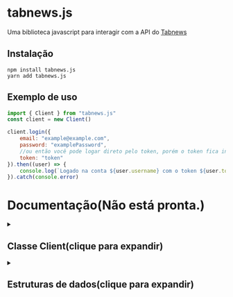 # tabnews.js

Uma biblioteca javascript para interagir com a API do [Tabnews](https://tabnews.com.br)
## Instalação

```sh-session
npm install tabnews.js
yarn add tabnews.js
```
## Exemplo de uso
```js
import { Client } from "tabnews.js"
const client = new Client()

client.login({
    email: "example@example.com",
    password: "examplePassword",
    //ou então você pode logar direto pelo token, porém o token fica inválido depois de algum tempo.
    token: "token"
}).then((user) => {
    console.log(`Logado na conta ${user.username} com o token ${user.token}`)
}).catch(console.error)
```
# Documentação(Não está pronta.)
<details><summary><h2>Classe Client(clique para expandir)</h2></summary>

Alerta: recomendo ficar com a [aba estrutura de dados](#estruturas-de-dadosclique-para-expandir) aberta também se for ler as docs!
## Construtor
O constructor da classe Client aceita 1 parâmetro opcional, que é um objeto de configuração
O objeto de configuração se parece com isso:
|Nome|Descrição|tipo
|--|--|--|
|**tabnewsUrl**|uma url customizada do tabnews.|string, opcional
|**log**|se o client deve usar o logger ou não|boolean, opcional
---
## Métodos do client
### Método login
O metódo login aceita 1 parâmetro obrigatório, que é um objeto de login.
O objeto de login se parece com isso:
|Nome|Descrição|tipo
|--|--|--|
|**email**|o email da conta|string, opcional
|**password**|a senha da conta|string, opcional
|**token**|o token da conta|string, opcional

> **Caso você use um token, você não precisa usar um email e password,
> caso você não use um token, você precisa usar o email e o password**

esse método retorna uma [Promise](https://developer.mozilla.org/pt-BR/docs/Web/JavaScript/Reference/Global_Objects/Promise) contendo um [ClientUserData](#clientuserdata)

### Método destroy
Este método destroi a conexão do client com a api.
Para você se conectar novamente você tera que usar o método [login](#método-login)

---
## Propriedades do client
Nome|Descrição|tipo
|--|--|--|
|**connected**|se o client está conectado|boolean
|**token**|o token do client|string
|**contents**|um gerenciador de contéudos|[ContentManager](#contentmanager)
|**status**|um gerenciador do status do tabnews|[StatusManager](#statusmanager)
|**users**|um gerenciador de usuários|[UsersManager](#usersmanager)
|**user**|um gerenciador do usuário do client|[UserManager](#usermanager)

Vale lembrar que as propriedades `contents`, `status`, `users`, `user` só estão disponiveis após o login do bot!

---

## ContentManager
Um content manager, como o nome já diz é responsavel por gerenciar os conteudos.
Através dele você vai consegur publicar, deletar, editar, dar upvote/downvote em conteúdos, obter os conteúdos relevantes, etc... <br>
A seguir estão os metodos de um ContentManager
### Método get
O método get obtém um conteudo com base em 2 parâmetros obrigatórios, sendo eles `author` e `slug`. <br>
Exemplo: se o author for igual a `Gustavo33` e o slug for `tabnews-js-uma-biblioteca-javascript-para-interagir-com-a-api-do-tabnews` o contéudo que ele vai obter vai ser: 
`https://www.tabnews.com.br/Gustavo33/tabnews-js-uma-biblioteca-javascript-para-interagir-com-a-api-do-tabnews`
Esse método retorna uma [Promise](https://developer.mozilla.org/pt-BR/docs/Web/JavaScript/Reference/Global_Objects/Promise) contendo um [Content](#content)
### Método getContents
Este método obtém os contéudos mais novos, mais antigos, e mais relevantes com base no primeiro parâmetro. o segundo parâmetro é a página que ele vai obter os conteúdos(Cada página tem 30 conteúdos)
Pârametros:
|Nome|Valores|obrigatório|
|--|--|--|
|strategy|`"new"` - `"old"` - `"relevant"`|Não, o default é `"new"`.
|page|Qualquer número|Não, o default é `1`.

Esse método retorna uma [Promise](https://developer.mozilla.org/pt-BR/docs/Web/JavaScript/Reference/Global_Objects/Promise) contendo um Array de [Contents](#content).
### Método post
Este método posta um contéudo, ele aceita 1 pârametro obrigatório, que o objeto listado abaixo:
|Nome|Descrição|obrigatório|Efeito
|--|--|--|--|
|parentId|o id de um conteúdo|não obrigatório|faz o conteúdo ser uma resposta ao conteúdo com id igual ao parentId|
|customSlug|um slug customizado|não obrigatório|adiciona um slug customizado|
|title|o título do conteúdo|não obrigatório **caso seja uma resposta**|adiciona um título ao conteúdo|
|body|o corpo do conteúdo, você pode usar markdown aqui nesse campo|obrigatório|adiciona texto ao conteúdo|
|sourceUrl|a url da fonte|não obrigatório|adiciona uma fonte ao conteúdo|

Esse método retorna uma [Promise](https://developer.mozilla.org/pt-BR/docs/Web/JavaScript/Reference/Global_Objects/Promise) contendo um [Content](#content)
### Método edit
Este método edita um conteúdo, ele aceita 3 pârametros obrigatórios, sendo eles:
|Nome|Descrição|
|--|--|
|author|o autor do conteúdo|
|slug|o slug do conteúdo|
|content|o que vai ser alterado|

o pârametro content é um objeto, as propriedades desse objeto estão listadas abaixo:
|Nome|Descrição|obrigatório|Efeito
|--|--|--|--|
|title|o título do conteúdo|não obrigatório|adiciona um título ao conteúdo|
|body|o corpo do conteúdo, você pode usar markdown aqui nesse campo|não obrigatório|adiciona texto ao conteúdo|
|sourceUrl|a url da fonte|não obrigatório|adiciona uma fonte ao conteúdo|

Esse método retorna uma [Promise](https://developer.mozilla.org/pt-BR/docs/Web/JavaScript/Reference/Global_Objects/Promise) contendo um [Content](#content)
### Método delete
O método delete deleta um conteudo com base em 2 parâmetros obrigatórios, sendo eles `author` e `slug`. <br>
Exemplo: se o author for igual a `Gustavo33` e o slug for `tabnews-js-uma-biblioteca-javascript-para-interagir-com-a-api-do-tabnews` o contéudo que ele vai deletar vai ser: 
`https://www.tabnews.com.br/Gustavo33/tabnews-js-uma-biblioteca-javascript-para-interagir-com-a-api-do-tabnews`
Esse método retorna uma [Promise](https://developer.mozilla.org/pt-BR/docs/Web/JavaScript/Reference/Global_Objects/Promise) contendo um [Content](#content)
### Método upvote e downvote
os Métodos upvote e downvote funcionam com base em 2 parâmetros obrigatórios, sendo eles `author` e `slug`. <br>
E com base nesses pârametros ele da um upvote/downvote
Esse método retorna uma [Promise](https://developer.mozilla.org/pt-BR/docs/Web/JavaScript/Reference/Global_Objects/Promise) contendo um objeto parecido com isso:
|Nome|Descrição|
|--|--|
|tabcoins|O numero de tabcoins que o contéudo ficou depois do upvote/downvote|

---
## UsersManager
Um UsersManager, como o nome já diz é responsavel por gerenciar os usuários.
Através dele você vai consegur obter um usuário, obter os conteúdos relevantes de um usuário, etc... <br>
A seguir estão os metodos de um UsersManager
### Método get
O método get obtém um usuário com base em 1 parâmetro obrigatório, sendo ele `username`. <br>
Exemplo: se o username for `Gustavo33`, o usuário que ele vai obter vai ser: 
`https://www.tabnews.com.br/Gustavo33`
Esse método retorna uma [Promise](https://developer.mozilla.org/pt-BR/docs/Web/JavaScript/Reference/Global_Objects/Promise) contendo um [UserData](#userdata)
### Método getContentsOfUser
Este método obtém os contéudos mais novos, mais antigos, e mais relevantes de um usuário com base no primeiro e segundo parâmetro. o terceiro parâmetro é a página que ele vai obter os conteúdos(Cada página tem 30 conteúdos)
Pârametros:
|Nome|Valores|obrigatório|
|--|--|--|
|username|Nome do usuário que você quer obter|Sim
|strategy|`"new"` - `"old"` - `"relevant"`|Não, o default é `"new"`.
|page|Qualquer número|Não, o default é `1`.

Esse método retorna uma [Promise](https://developer.mozilla.org/pt-BR/docs/Web/JavaScript/Reference/Global_Objects/Promise) contendo um Array de [Contents](#content).

---
## UserManager
Um UserManager, é responsavel por gerenciar o usuário do client.
Através dele você vai consegur obter o usuário do client, editar o usuário do client, etc... <br>
A seguir estão os metodos de um UserManager
### Método get
O método get obtém da memoria o UserData do Client.
Esse método retorna um [ClientUserData](#clientuserdata)
### Método updateInfo
O método updateInfo atualiza a informação do Client.
Esse método retorna uma [Promise](https://developer.mozilla.org/pt-BR/docs/Web/JavaScript/Reference/Global_Objects/Promise) contendo um [ClientUserData](#clientuserdata)
### Método edit
Este método edita o usuário do client, ele aceita 1 pârametro que é um objeto, o objeto se parece com isso:
|Nome|Descrição|
|--|--|
|username|o username do usuário|

Esse método retorna uma [Promise](https://developer.mozilla.org/pt-BR/docs/Web/JavaScript/Reference/Global_Objects/Promise) contendo um [ClientUserData](#clientuserdata)

---
## StatusManager
Um StatusManager, é responsavel por gerenciar o status do tabnews
Através dele você vai obter o status do tabnews. <br>
### Método get
o método get obtém o [status do tabnews](https://www.tabnews.com.br/status).
Esse método retorna uma [Promise](https://developer.mozilla.org/pt-BR/docs/Web/JavaScript/Reference/Global_Objects/Promise) contendo um [Status]()
</details>

<details><summary><h2>Estruturas de dados(clique para expandir)</h2></summary>

# Tipos de informação
## UserData
### Propriedades
|Nome|Descrição|tipo
|--|--|--|
|**id**|o id de um usuário|string
|**username**|o username de um usuário|string
|**features**|as features de um usuário|array
|**tabcoins**|a quantidade de tabcoins de um usuário|number
|**tabcash**|a quantidade de tabcash de um usuário|number
|**created_at**|quando que o usuário foi criado|Date
|**updated_at**|ultima vez que o usuário foi modificado|Date
## ClientUserData
### Propriedades
|Nome|Descrição|tipo
|--|--|--|
|**email**|o email do client|string
|**token**|o token do client|string
|**id**|o id do client|string
|**username**|o username do client|string
|**features**|as features do client|array
|**tabcoins**|a quantidade de tabcoins do client|number
|**tabcash**|a quantidade de tabcash do client|number
|**created_at**|quando que o client foi criado|Date
|**updated_at**|ultima vez que o client foi modificado|Date
## Content
### Propriedades
|Nome|Descrição|tipo
|--|--|--|
|**id**|o id do conteúdo|string|
|**parent_id**|o id do conteúdo root|string|
|**slug**|o slug do conteúdo|string
|**title**|o título do conteúdo|string
|**body**|o texto do conteúdo|string
|**status**|o status do conteúdo|string
|**source_url**|a fonte do conteúdo|string
|**thumbnail**|a thumbnail do conteúdo|string
|**tabcoins**|o número de tabcoins do conteúdo|number
|**created_at**|data da criação do conteúdo|Date
|**published_at**|data da postagem do conteúdo|Date
|**updated_at**|data de quando o conteúdo foi editado|Date
|**deleted_at**|data de quando o conteúdo foi deletado|Date
|**is_children**|se o conteúdo é uma resposta|boolean
|**is_root**|se o conteúdo é root|boolean
|**has_children**|se o conteúdo tem respostas|boolean
|**owner**|o criador do contéudo|<table>  <thead>  <tr>  <th>Nome</th>  <th>Descrição</th>  <th>Tipo</th>  </tr>  </thead>  <tbody>  <tr>  <td><strong>id</strong></td>  <td>O id do criador</td>  <td>string</td></tr>  </thead>  <tbody>  <tr>  <td><strong>username</strong></td>  <td>O username do criador</td>  <td>string</td>   </tbody>  </table>

### Métodos
#### Método fetchOwner
O método fetchOwner obtém o usuário criador do conteúdo.
Retorna uma [Promise](https://developer.mozilla.org/pt-BR/docs/Web/JavaScript/Reference/Global_Objects/Promise) contendo um [UserData](#userdata)
#### Método fetchParent
O método fetchParent obtém o conteúdo root do conteúdo atual.
Retorna uma [Promise](https://developer.mozilla.org/pt-BR/docs/Web/JavaScript/Reference/Global_Objects/Promise) contendo um [Content](#content)
#### Método fetchChildren
O método fetchChildren obtém as respostas do conteúdo atual.
Retorna uma [Promise](https://developer.mozilla.org/pt-BR/docs/Web/JavaScript/Reference/Global_Objects/Promise) contendo um Array de [Content](#content)
</details>
